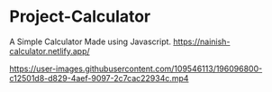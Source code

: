 # Project-Calculator
A Simple Calculator Made using Javascript.
https://nainish-calculator.netlify.app/


https://user-images.githubusercontent.com/109546113/196096800-c12501d8-d829-4aef-9097-2c7cac22934c.mp4

